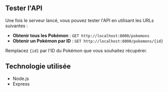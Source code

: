 
## Tester l'API

Une fois le serveur lancé, vous pouvez tester l'API en utilisant les URLs suivantes :

- **Obtenir tous les Pokémon** : `GET http://localhost:8000/pokemons`
- **Obtenir un Pokémon par ID** : `GET http://localhost:8000/pokemons/{id}`

Remplacez `{id}` par l'ID du Pokémon que vous souhaitez récupérer.

## Technologie utilisée

- Node.js
- Express

